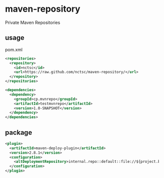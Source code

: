 # maven-repository
Private Maven Repositories

## usage
pom.xml  
```xml
<repositories>
  <repository>
    <id>nctsc</id>
    <url>https://raw.github.com/nctsc/maven-repository/</url>
  </repository>
</repositories>

<dependencies>
  <dependency>
    <groupId>cp.mvnrepo</groupId>
    <artifactId>testmvnrepo</artifactId>
    <version>1.0-SNAPSHOT</version>
  </dependency>
</dependencies>  
```


## package
```xml
<plugin>
  <artifactId>maven-deploy-plugin</artifactId>
  <version>2.8.1</version>
  <configuration>
    <altDeploymentRepository>internal.repo::default::file://${project.build.directory}/repository</altDeploymentRepository>
  </configuration>
</plugin>
```


